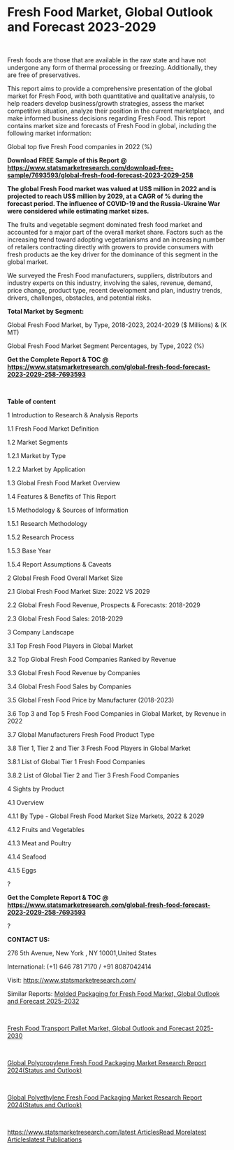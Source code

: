 <h1>Fresh Food Market, Global Outlook and Forecast 2023-2029</h1><br/><p>Fresh foods are those that are available in the raw state and have not undergone any form of thermal processing or freezing. Additionally, they are free of preservatives.</p>
 
 
 
 <p>This report aims to provide a comprehensive presentation of the global market for Fresh Food, with both quantitative and qualitative analysis, to help readers develop business/growth strategies, assess the market competitive situation, analyze their position in the current marketplace, and make informed business decisions regarding Fresh Food. This report contains market size and forecasts of Fresh Food in global, including the following market information:</p>
 
 
 
 <p>Global top five Fresh Food companies in 2022 (%)</p>
 
 
 
 <p><strong>Download FREE Sample of this Report @ <a href="https://www.statsmarketresearch.com/download-free-sample/7693593/global-fresh-food-forecast-2023-2029-258">https://www.statsmarketresearch.com/download-free-sample/7693593/global-fresh-food-forecast-2023-2029-258</a></strong></p>
 
 
 
 <p><strong>The global Fresh Food market was valued at US$ million in 2022 and is projected to reach US$ million by 2029, at a <strong>CAGR</strong> of % during the forecast period. The influence of COVID-19 and the Russia-Ukraine War were considered while estimating market sizes.</strong></p>
 
 
 
 <p>The fruits and vegetable segment dominated fresh food market and accounted for a major part of the overall market share. Factors such as the increasing trend toward adopting vegetarianisms and an increasing number of retailers contracting directly with growers to provide consumers with fresh products ae the key driver for the dominance of this segment in the global market.</p>
 
 
 
 <p>We surveyed the Fresh Food manufacturers, suppliers, distributors and industry experts on this industry, involving the sales, revenue, demand, price change, product type, recent development and plan, industry trends, drivers, challenges, obstacles, and potential risks.</p>
 
 
 
 <p><strong>Total Market by Segment:</strong></p>
 
 
 
 <p>Global Fresh Food Market, by Type, 2018-2023, 2024-2029 ($ Millions) & (K MT)</p>
 
 
 
 <p>Global Fresh Food Market Segment Percentages, by Type, 2022 (%)</p>
 
 
 
 <div><b>Get the Complete Report & TOC @ <a href="https://www.statsmarketresearch.com/global-fresh-food-forecast-2023-2029-258-7693593">https://www.statsmarketresearch.com/global-fresh-food-forecast-2023-2029-258-7693593</a></b></div>
 
 
 
 <p><br />
 
 <b>Table of content</b></p>
 
 
 
 <p>1 Introduction to Research & Analysis Reports<br />
 
 1.1 Fresh Food Market Definition<br />
 
 1.2 Market Segments<br />
 
 1.2.1 Market by Type<br />
 
 1.2.2 Market by Application<br />
 
 1.3 Global Fresh Food Market Overview<br />
 
 1.4 Features & Benefits of This Report<br />
 
 1.5 Methodology & Sources of Information<br />
 
 1.5.1 Research Methodology<br />
 
 1.5.2 Research Process<br />
 
 1.5.3 Base Year<br />
 
 1.5.4 Report Assumptions & Caveats<br />
 
 2 Global Fresh Food Overall Market Size<br />
 
 2.1 Global Fresh Food Market Size: 2022 VS 2029<br />
 
 2.2 Global Fresh Food Revenue, Prospects & Forecasts: 2018-2029<br />
 
 2.3 Global Fresh Food Sales: 2018-2029<br />
 
 3 Company Landscape<br />
 
 3.1 Top Fresh Food Players in Global Market<br />
 
 3.2 Top Global Fresh Food Companies Ranked by Revenue<br />
 
 3.3 Global Fresh Food Revenue by Companies<br />
 
 3.4 Global Fresh Food Sales by Companies<br />
 
 3.5 Global Fresh Food Price by Manufacturer (2018-2023)<br />
 
 3.6 Top 3 and Top 5 Fresh Food Companies in Global Market, by Revenue in 2022<br />
 
 3.7 Global Manufacturers Fresh Food Product Type<br />
 
 3.8 Tier 1, Tier 2 and Tier 3 Fresh Food Players in Global Market<br />
 
 3.8.1 List of Global Tier 1 Fresh Food Companies<br />
 
 3.8.2 List of Global Tier 2 and Tier 3 Fresh Food Companies<br />
 
 4 Sights by Product<br />
 
 4.1 Overview<br />
 
 4.1.1 By Type - Global Fresh Food Market Size Markets, 2022 & 2029<br />
 
 4.1.2 Fruits and Vegetables<br />
 
 4.1.3 Meat and Poultry<br />
 
 4.1.4 Seafood<br />
 
 4.1.5 Eggs<br />
 
 ? </p>
 
 
 
 <div><b>Get the Complete Report & TOC @ <a href="https://www.statsmarketresearch.com/global-fresh-food-forecast-2023-2029-258-7693593">https://www.statsmarketresearch.com/global-fresh-food-forecast-2023-2029-258-7693593</a></b></div>
 
 
 
 <p>? </p>
 
 
 
 <p><b>CONTACT US:</b><br />
 
 276 5th Avenue, New York , NY 10001,United States<br />
 
 International: (+1) 646 781 7170 / +91 8087042414<br />
 
 Visit: <a href="https://www.statsmarketresearch.com/">https://www.statsmarketresearch.com/</a><br />
 
 Similar Reports: <a href="https://www.statsmarketresearch.com/global-fresh-food-forecast-2023-2029-258-7693593">Molded Packaging for Fresh Food Market, Global Outlook and Forecast 2025-2032 </a><br />
 
 <br />
 
 <a href="https://www.statsmarketresearch.com/global-fresh-food-forecast-2023-2029-258-7693593">Fresh Food Transport Pallet Market, Global Outlook and Forecast 2025-2030</a><br />
 
 <br />
 
 <a href="https://www.statsmarketresearch.com/global-fresh-food-forecast-2023-2029-258-7693593">Global Polypropylene Fresh Food Packaging Market Research Report 2024(Status and Outlook)</a><br />
 
 <br />
 
 <a href="https://www.statsmarketresearch.com/global-fresh-food-forecast-2023-2029-258-7693593">Global Polyethylene Fresh Food Packaging Market Research Report 2024(Status and Outlook)</a><br />
 
 <br />
 
 <a href="https://gyeongbokgung.com">https://www.statsmarketresearch.com/</a><a href="https://hallyeomaritime.com">latest Articles</a><a href="https://jingwansa.com">Read More</a><a href="https://nguoiviet.jp/">latest Articles</a><a href="https://www.intelmarketresearch.com/">latest Publications</a></p>